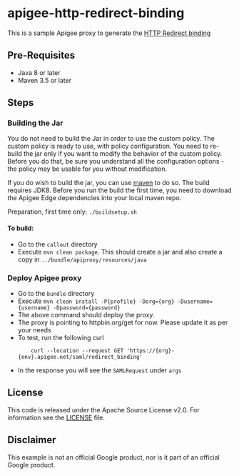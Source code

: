 # apigee-http-redirect-binding
This is a sample Apigee proxy to generate the [HTTP Redirect binding](https://en.wikipedia.org/wiki/SAML_2.0#HTTP_Redirect_Binding)

## Pre-Requisites

- Java 8 or later
- Maven 3.5 or later

## Steps

### Building the Jar

You do not need to build the Jar in order to use the custom policy. The custom policy is
ready to use, with policy configuration. You need to re-build the jar only if you want
to modify the behavior of the custom policy. Before you do that, be sure you understand
all the configuration options - the policy may be usable for you without modification.

If you do wish to build the jar, you can use
[maven](https://maven.apache.org/download.cgi) to do so. The build requires
JDK8. Before you run the build the first time, you need to download the Apigee
Edge dependencies into your local maven repo.

Preparation, first time only: `./buildsetup.sh`

#### To build: 
- Go to the `callout` directory
- Execute `mvn clean package`. This should create a jar and also create a copy in `../bundle/apiproxy/resources/java`


### Deploy Apigee proxy
- Go to the `bundle` directory
- Execute `mvn clean install -P{profile} -Dorg={org} -Dusername={username} -Dpassword={password}`
- The above command should deploy the proxy. 
- The proxy is pointing to httpbin.org/get for now. Please update it as per your needs
- To test, run the following curl
	```
		curl --location --request GET 'https://{org}-{env}.apigee.net/saml/redirect_binding'
	```
- In the response you will see the `SAMLRequest` under `args`


## License

This code is released under the Apache Source License v2.0. For information see the [LICENSE](LICENSE) file.

## Disclaimer

This example is not an official Google product, nor is it part of an official Google product.

